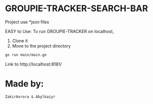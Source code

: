 # GROUPIE-TRACKER-SEARCH-BAR

Project use \*json files

EASY to Use:
To run GROUPIE-TRACKER on localhost,

1. Clone it
2. Move to the project directory

```bash
go run main/main.go
```

Link to http://localhost:8181/

# Made by:

    ZakirAvrora & Abylkaiyr
